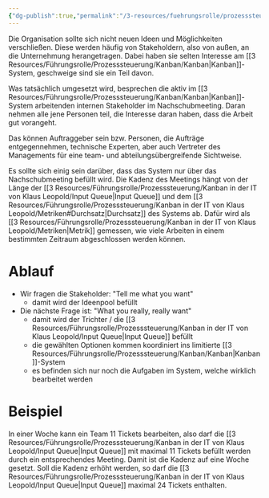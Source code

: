 ```yaml
---
{"dg-publish":true,"permalink":"/3-resources/fuehrungsrolle/prozesssteuerung/kanban-in-der-it-von-klaus-leopold/nachschubmeeting/","created":"2024-04-15T12:17:35.679+02:00","updated":"2024-04-17T13:56:56.855+02:00"}
---
```



Die Organisation sollte sich nicht neuen Ideen und Möglichkeiten verschließen. Diese werden häufig von Stakeholdern, also von außen, an die Unternehmung herangetragen. Dabei haben sie selten Interesse am [[3 Resources/Führungsrolle/Prozesssteuerung/Kanban/Kanban\|Kanban]]-System, geschweige sind sie ein Teil davon.

Was tatsächlich umgesetzt wird, besprechen die aktiv im [[3 Resources/Führungsrolle/Prozesssteuerung/Kanban/Kanban\|Kanban]]-System arbeitenden internen Stakeholder im Nachschubmeeting. Daran nehmen alle jene Personen teil, die Interesse daran haben, dass die Arbeit gut vorangeht.

Das können Auftraggeber sein bzw. Personen, die Aufträge entgegennehmen, technische Experten, aber auch Vertreter des Managements für eine team- und abteilungsübergreifende Sichtweise.

Es sollte sich einig sein darüber, dass das System nur über das Nachschubmeeting befüllt wird. Die Kadenz des Meetings hängt von der Länge der [[3 Resources/Führungsrolle/Prozesssteuerung/Kanban in der IT von Klaus Leopold/Input Queue\|Input Queue]] und dem [[3 Resources/Führungsrolle/Prozesssteuerung/Kanban in der IT von Klaus Leopold/Metriken#Durchsatz\|Durchsatz]]  des Systems ab. Dafür wird als [[3 Resources/Führungsrolle/Prozesssteuerung/Kanban in der IT von Klaus Leopold/Metriken\|Metrik]] gemessen, wie viele Arbeiten in einem bestimmten Zeitraum abgeschlossen werden können.

# Ablauf

- Wir fragen die Stakeholder: "Tell me what you want"
	- damit wird der Ideenpool befüllt
- Die nächste Frage ist: "What you really, really want"
	- damit wird der Trichter / die [[3 Resources/Führungsrolle/Prozesssteuerung/Kanban in der IT von Klaus Leopold/Input Queue\|Input Queue]] befüllt
	- die gewählten Optionen kommen koordiniert ins limitierte [[3 Resources/Führungsrolle/Prozesssteuerung/Kanban/Kanban\|Kanban]]-System
	- es befinden sich nur noch die Aufgaben im System, welche wirklich bearbeitet werden

# Beispiel

In einer Woche kann ein Team 11 Tickets bearbeiten, also darf die [[3 Resources/Führungsrolle/Prozesssteuerung/Kanban in der IT von Klaus Leopold/Input Queue\|Input Queue]] mit maximal 11 Tickets befüllt werden durch ein entsprechendes Meeting. Damit ist die Kadenz auf eine Woche gesetzt. Soll die Kadenz erhöht werden, so darf die [[3 Resources/Führungsrolle/Prozesssteuerung/Kanban in der IT von Klaus Leopold/Input Queue\|Input Queue]] maximal 24 Tickets enthalten.
